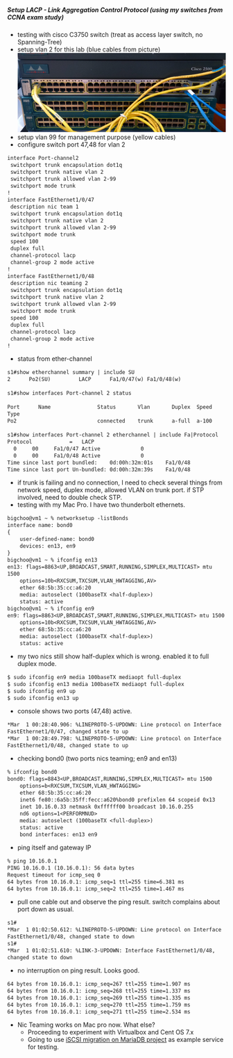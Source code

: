 ##### Setup LACP - Link Aggregation Control Protocol (using my switches from CCNA exam study)
* testing with cisco C3750 switch (treat as access layer switch, no Spanning-Tree)
* setup vlan 2 for this lab (blue cables from picture)
![bond0](https://github.com/boonchu/opslab/blob/master/daily_linux/bond0.png)
* setup vlan 99 for management purpose (yellow cables)
* configure switch port 47,48 for vlan 2
```
interface Port-channel2
 switchport trunk encapsulation dot1q
 switchport trunk native vlan 2
 switchport trunk allowed vlan 2-99
 switchport mode trunk
!
interface FastEthernet1/0/47
 description nic team 1
 switchport trunk encapsulation dot1q
 switchport trunk native vlan 2
 switchport trunk allowed vlan 2-99
 switchport mode trunk
 speed 100
 duplex full
 channel-protocol lacp
 channel-group 2 mode active
!
interface FastEthernet1/0/48
 description nic teaming 2
 switchport trunk encapsulation dot1q
 switchport trunk native vlan 2
 switchport trunk allowed vlan 2-99
 switchport mode trunk
 speed 100
 duplex full
 channel-protocol lacp
 channel-group 2 mode active
!
```
* status from ether-channel
```
s1#show etherchannel summary | include SU
2      Po2(SU)         LACP      Fa1/0/47(w) Fa1/0/48(w)

s1#show interfaces Port-channel 2 status

Port      Name               Status       Vlan       Duplex  Speed Type
Po2                          connected    trunk      a-full  a-100

s1#show interfaces Port-channel 2 etherchannel | include Fa|Protocol
Protocol            =   LACP
  0     00     Fa1/0/47 Active             0
  0     00     Fa1/0/48 Active             0
Time since last port bundled:    0d:00h:32m:01s    Fa1/0/48
Time since last port Un-bundled: 0d:00h:32m:39s    Fa1/0/48
```
* if trunk is failing and no connection, I need to check several things from network speed, 
duplex mode, allowed VLAN on trunk port. if STP involved, need to double check STP.
* testing with my Mac Pro. I have two thunderbolt ethernets. 
```
bigchoo@vm1 ~ % networksetup -listBonds
interface name: bond0
{
	user-defined-name: bond0
	devices: en13, en9
}
bigchoo@vm1 ~ % ifconfig en13
en13: flags=8863<UP,BROADCAST,SMART,RUNNING,SIMPLEX,MULTICAST> mtu 1500
	options=10b<RXCSUM,TXCSUM,VLAN_HWTAGGING,AV>
	ether 68:5b:35:cc:a6:20
	media: autoselect (100baseTX <half-duplex>)
	status: active
bigchoo@vm1 ~ % ifconfig en9
en9: flags=8863<UP,BROADCAST,SMART,RUNNING,SIMPLEX,MULTICAST> mtu 1500
	options=10b<RXCSUM,TXCSUM,VLAN_HWTAGGING,AV>
	ether 68:5b:35:cc:a6:20
	media: autoselect (100baseTX <half-duplex>)
	status: active
```
* my two nics still show half-duplex which is wrong. enabled it to full duplex mode.
```
$ sudo ifconfig en9 media 100baseTX mediaopt full-duplex
$ sudo ifconfig en13 media 100baseTX mediaopt full-duplex
$ sudo ifconfig en9 up
$ sudo ifconfig en13 up
```
* console shows two ports (47,48) active.
```
*Mar  1 00:28:40.906: %LINEPROTO-5-UPDOWN: Line protocol on Interface FastEthernet1/0/47, changed state to up
*Mar  1 00:28:49.798: %LINEPROTO-5-UPDOWN: Line protocol on Interface FastEthernet1/0/48, changed state to up
```
* checking bond0 (two ports nics teaming; en9 and en13)
```
% ifconfig bond0
bond0: flags=8843<UP,BROADCAST,RUNNING,SIMPLEX,MULTICAST> mtu 1500
	options=b<RXCSUM,TXCSUM,VLAN_HWTAGGING>
	ether 68:5b:35:cc:a6:20
	inet6 fe80::6a5b:35ff:fecc:a620%bond0 prefixlen 64 scopeid 0x13
	inet 10.16.0.33 netmask 0xffffff00 broadcast 10.16.0.255
	nd6 options=1<PERFORMNUD>
	media: autoselect (100baseTX <full-duplex>)
	status: active
	bond interfaces: en13 en9
```
* ping itself and gateway IP
```
% ping 10.16.0.1
PING 10.16.0.1 (10.16.0.1): 56 data bytes
Request timeout for icmp_seq 0
64 bytes from 10.16.0.1: icmp_seq=1 ttl=255 time=6.381 ms
64 bytes from 10.16.0.1: icmp_seq=2 ttl=255 time=1.467 ms
```
* pull one cable out and observe the ping result. switch complains about port down as usual.
```
s1#
*Mar  1 01:02:50.612: %LINEPROTO-5-UPDOWN: Line protocol on Interface FastEthernet1/0/48, changed state to down
s1#
*Mar  1 01:02:51.610: %LINK-3-UPDOWN: Interface FastEthernet1/0/48, changed state to down
```
* no interruption on ping result. Looks good.
```
64 bytes from 10.16.0.1: icmp_seq=267 ttl=255 time=1.907 ms
64 bytes from 10.16.0.1: icmp_seq=268 ttl=255 time=1.337 ms
64 bytes from 10.16.0.1: icmp_seq=269 ttl=255 time=1.335 ms
64 bytes from 10.16.0.1: icmp_seq=270 ttl=255 time=1.759 ms
64 bytes from 10.16.0.1: icmp_seq=271 ttl=255 time=2.534 ms
```
* Nic Teaming works on Mac pro now. What else? 
  * Proceeding to experiment with Virtualbox and Cent OS 7.x
  * Going to use [iSCSI migration on MariaDB project](https://github.com/boonchu/opslab/blob/master/daily_linux/Case7.md) as example service for testing.
